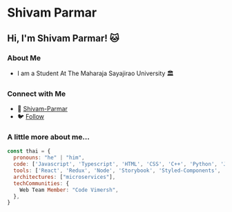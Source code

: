 # Shivam Parmar

## Hi, I'm Shivam Parmar! 🐱

### About Me

- I am a Student At The Maharaja Sayajirao University 🏛️

### Connect with Me

- 💼 [Shivam-Parmar](https://www.linkedin.com/in/shivam-parmar007/)
- 🐦 [Follow](https://github.com/ShivamP0077/ShivamP0077/)


### A little more about me...

```javascript
const thai = {
  pronouns: "he" | "him",
  code: ['Javascript', 'Typescript', 'HTML', 'CSS', 'C++', 'Python', 'Java'],
  tools: ['React', 'Redux', 'Node', 'Storybook', 'Styled-Components', 'Jest', 'Docker'],
  architectures: ["microservices"],
  techCommunities: {
    Web Team Member: "Code Vimersh",
  },
}
